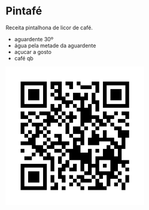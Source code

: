 # Pintafé
Receita pintalhona de licor de café.

* aguardente 30º
* água pela metade da aguardente
* açucar a gosto
* café qb


![QR CODE](https://github.com/pintalhao/pintafe/blob/f7fbc928cf15d5672b3e201b2d2c9b073e14a024/qr_pintafe.png)
